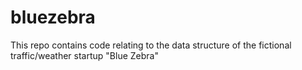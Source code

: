 # bluezebra
This repo contains code relating to the data structure of the fictional traffic/weather startup "Blue Zebra"
